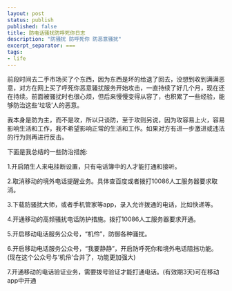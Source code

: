 ```yaml
---
layout: post
status: publish
published: false
title: 防电话骚扰防呼死你日志
description: "防骚扰 防呼死你 防恶意骚扰"
excerpt_separator: ===
tags:
- life
---
```


前段时间去二手市场买了个东西，因为东西是坏的给退了回去，没想到收到满满恶意，对方在网上买了呼死你恶意骚扰服务开始攻击，一直持续了好几个月，现在还在持续。前面被骚扰时也很心烦，但后来慢慢变得从容了，也积累了一些经验，能够防治这些‘垃圾’人的恶意。

我本身是防为主，而不是攻，所以只谈防，至于攻则另说，因为攻容易上火，容易影响生活和工作，我不希望影响正常的生活和工作。如果对方有进一步激进或违法的行为则再进行反击。

下面是我总结的一些防治措施:

1.开启陌生人来电挂断设置，只有电话簿中的人才能打通和接听。

2.取消移动的境外电话提醒业务。具体查百度或者拨打10086人工服务器要求取消。

3.下载防骚扰大师，或者手机管家等app，录入允许拨通的电话，比如快递等。

4.开通移动的高频骚扰电话防护措施。拨打10086人工服务器要求开通。

5.开启移动电话服务公众号，“机伶”，防御各种骚扰。

6.开启移动电话服务公众号，“我要静静”，开启防呼死你和境外电话阻挡功能。(现在这个公众号与‘机伶’合并了，功能更加强大)

7.开通移动的电话验证业务，需要拨号验证才能打通电话。(有效期3天)可在移动app中开通





